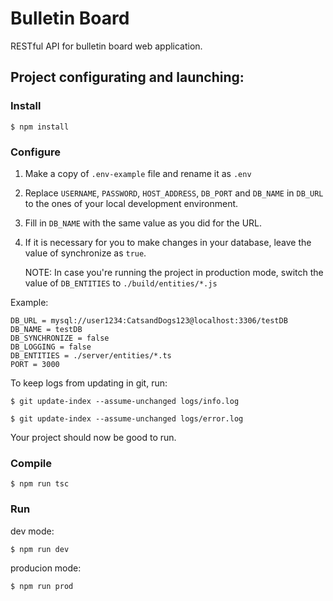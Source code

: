 # Bulletin Board

RESTful API for bulletin board web application.

## Project configurating and launching:

### Install

```
$ npm install
```

### Configure

1. Make a copy of `.env-example` file and rename it as `.env`
2. Replace `USERNAME`, `PASSWORD`, `HOST_ADDRESS`, `DB_PORT` and `DB_NAME` in `DB_URL` to the ones of your local development environment.
3. Fill in `DB_NAME` with the same value as you did for the URL.
4. If it is necessary for you to make changes in your database, leave the value of synchronize as `true`.

   NOTE: In case you're running the project in production mode, switch the value of `DB_ENTITIES` to `./build/entities/*.js`

Example:

```
DB_URL = mysql://user1234:CatsandDogs123@localhost:3306/testDB
DB_NAME = testDB
DB_SYNCHRONIZE = false
DB_LOGGING = false
DB_ENTITIES = ./server/entities/*.ts
PORT = 3000
```

To keep logs from updating in git, run:

```
$ git update-index --assume-unchanged logs/info.log

$ git update-index --assume-unchanged logs/error.log
```

Your project should now be good to run.

### Compile

```
$ npm run tsc
```

### Run

dev mode:

```
$ npm run dev
```

producion mode:

```
$ npm run prod
```
